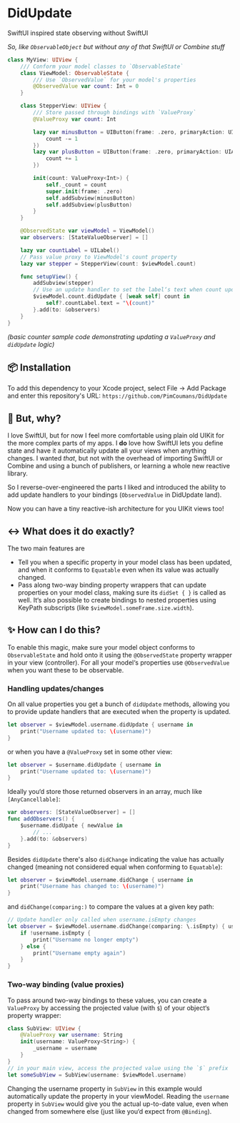 # DidUpdate
SwiftUI inspired state observing without SwiftUI

_So, like `ObservableObject` but without any of that SwiftUI or Combine stuff_

```swift
class MyView: UIView {
    /// Conform your model classes to `ObservableState`
    class ViewModel: ObservableState {
        /// Use `ObservedValue` for your model's properties
        @ObservedValue var count: Int = 0
    }

    class StepperView: UIView {
        /// Store passed through bindings with `ValueProxy`
        @ValueProxy var count: Int

        lazy var minusButton = UIButton(frame: .zero, primaryAction: UIAction { [unowned self] _ in
            count -= 1
        })
        lazy var plusButton = UIButton(frame: .zero, primaryAction: UIAction { [unowned self] _ in
            count += 1
        })

        init(count: ValueProxy<Int>) {
            self._count = count
            super.init(frame: .zero)
            self.addSubview(minusButton)
            self.addSubview(plusButton)
        }
    }

    @ObservedState var viewModel = ViewModel()
    var observers: [StateValueObserver] = []

    lazy var countLabel = UILabel()
    // Pass value proxy to ViewModel's count property
    lazy var stepper = StepperView(count: $viewModel.count)

    func setupView() {
        addSubview(stepper)
        // Use an update handler to set the label‘s text when count updates
        $viewModel.count.didUpdate { [weak self] count in
            self?.countLabel.text = "\(count)"
        }.add(to: &observers)
    }
}
```
*(basic counter sample code demonstrating updating a `ValueProxy` and `didUpdate` logic)*

## 📦 Installation
To add this dependency to your Xcode project, select File -> Add Package and enter this repository's URL: `https://github.com/PimCoumans/DidUpdate`

## 🤷 But, why?
I love SwiftUI, but for now I feel more comfortable using plain old UIKit for the more complex parts of my apps. I **do** love how SwiftUI lets you define state and have it automatically update all your views when anything changes. I wanted _that_, but not with the overhead of importing SwiftUI or Combine and using a bunch of publishers, or learning a whole new reactive library.

So I reverse-over-engineered the parts I liked and introduced the ability to add update handlers to your bindings (`ObservedValue` in DidUpdate land).

Now you can have a tiny reactive-ish architecture for you UIKit views too!

## ↔️ What does it do exactly?
The two main features are
- Tell you when a specific property in your model class has been updated, and when it conforms to `Equatable` even when its value was actually changed.
- Pass along two-way binding property wrappers that can update properties on your model class, making sure its `didSet { }` is called as well. It‘s also possible to create bindings to nested properties using KeyPath subscripts (like `$viewModel.someFrame.size.width`).

## ✨ How can I do this?
To enable this magic, make sure your model object conforms to `ObservableState` and hold onto it using the `@ObservedState` property wrapper in your view (controller). For all your model‘s properties use `@ObservedValue` when you want these to be observable.

### Handling updates/changes
On all value properties you get a bunch of `didUpdate` methods, allowing you to provide update handlers that are executed when the property is updated.
```swift
let observer = $viewModel.username.didUpdate { username in
    print("Username updated to: \(username)")
}
```
or when you have a `@ValueProxy` set in some other view:
```swift
let observer = $username.didUpdate { username in
    print("Username updated to: \(username)")
}
```
Ideally you‘d store those returned observers in an array, much like `[AnyCancellable]`:
```swift
var observers: [StateValueObserver] = []
func addObservers() {
    $username.didUpate { newValue in
        // ...
    }.add(to: &observers)
}
```

Besides `didUpdate` there's also `didChange` indicating the value has actually changed (meaning not considered equal when conforming to `Equatable`):
```swift
let observer = $viewModel.username.didChange { username in
    print("Username has changed to: \(username)")
}
```
and `didChange(comparing:)` to compare the values at a given key path:
```swift
// Update handler only called when username.isEmpty changes 
let observer = $viewModel.username.didChange(comparing: \.isEmpty) { username in
    if !username.isEmpty {
        print("Username no longer empty")
    } else {
        print("Username empty again")
    }
}
```

### Two-way binding (value proxies)
To pass around two-way bindings to these values, you can create a `ValueProxy` by accessing the projected value (with `$`) of your object‘s property wrapper:

```swift
class SubView: UIView {
    @ValueProxy var username: String
    init(username: ValueProxy<String>) {
        _username = username
    }
}
// in your main view, access the projected value using the `$` prefix 
let someSubView = SubView(username: $viewModel.username)
```

Changing the username property in `SubView` in this example would automatically update the property in your viewModel. Reading the `username` property in `SubView` would give you the actual up-to-date value, even when changed from somewhere else (just like you‘d expect from `@Binding`).

